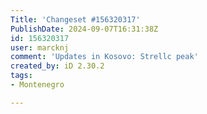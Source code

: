 ```yaml
---
Title: 'Changeset #156320317'
PublishDate: 2024-09-07T16:31:38Z
id: 156320317
user: marcknj
comment: 'Updates in Kosovo: Strellc peak'
created_by: iD 2.30.2
tags:
- Montenegro

---
```

